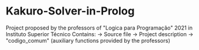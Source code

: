 # Kakuro-Solver-in-Prolog
Project proposed by the professors of "Logica para Programação" 2021 in Instituto Superior Técnico
Contains: 
-> Source file
-> Project description
-> "codigo_comum" (auxiliary functions provided by the professors)
